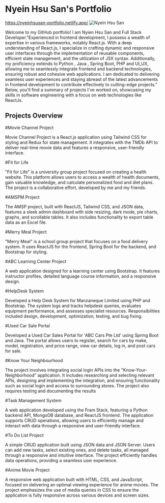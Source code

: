 # Nyein Hsu San's Portfolio
https://nyeinhsusan-portfolio.netlify.app/
![Nyein Hsu San]()

Welcome to my GitHub portfolio! 
I am Nyien Hsu San and Full Stack Developer."Experienced in frontend development, I possess a wealth of expertise in various frameworks, notably React.js. With a deep understanding of React.js, I specialize in crafting dynamic and responsive user interfaces through the implementation of reusable components, efficient state management, and the utilization of JSX syntax. Additionally, my proficiency extends to Python , Java , Spring Boot, PHP and UI_UX, allowing me to seamlessly integrate frontend and backend technologies, ensuring robust and cohesive web applications. I am dedicated to delivering seamless user experiences and staying abreast of the latest advancements in frontend development to contribute effectively to cutting-edge projects."
Below, you'll find a summary of projects I've worked on, showcasing my skills in software engineering with a focus on web technologies like ReactJs.

## Projects Overview ##

#Movie Channel Project

Movie Channel Project is a React.js application using Tailwind CSS for styling and Redux for state management. It integrates with the TMDb API to deliver real-time movie data and features a responsive, user-friendly interface.


#Fit for Life

"Fit for Life" is a university group project focused on creating a health website. This platform allows users to access a wealth of health documents, gain valuable knowledge, and calculate personalized food and diet plans. The project is a collaborative effort, developed by me and my friends.

#AMSPM Project

The AMSP project, built with ReactJS, Tailwind CSS, and JSON data, features a sleek admin dashboard with side resizing, dark mode, pie charts, graphs, and scrollable tables. It also includes functionality to export table data as an Excel file.


#Merry Meal Project

"Merry Meal" is a school group project that focuses on a food delivery system. It uses ReactJS for the frontend, Spring Boot for the backend, and Bootstrap for styling.

#ABC Learning Center Project 

A web application designed for a learning center using Bootstrap. It features instructor profiles, detailed language course information, and a responsive design.


#HelpDesk System

Developed a Help Desk System for Manzaneque Limited using PHP and Bootstrap. The system logs and tracks helpdesk queries, evaluates equipment performance, and assesses specialist resources. Responsibilities included design, development, optimization, testing, and bug fixing.


#Used Car Sale Portal

Developed a Used Car Sales Portal for 'ABC Cars Pte Ltd' using Spring Boot and Java. The portal allows users to register, search for cars by make, model, registration, and price range, view car details, log in, and post cars for sale.


#Know Your Neighbourhood

The project involves integrating social login APIs into the "Know-Your-Neighborhood" application. It includes researching and selecting relevant APIs, designing and implementing the integration, and ensuring functionality such as social login and access to surrounding stores. The project also requires testing and documenting the results


#Task Management System

A web application developed using the Fram Stack, featuring a Python backend API, MongoDB database, and ReactJS frontend. The application supports CRUD operations, allowing users to efficiently manage and interact with data through a responsive and user-friendly interface.


#To Do List Project

A simple CRUD application built using JSON data and JSON Server. Users can add new tasks, select existing ones, and delete tasks, all managed through a responsive and intuitive interface. The project efficiently handles data operations, providing a seamless user experience.


#Anime Movie Project

A responsive web application built with HTML, CSS, and JavaScript, focused on delivering an optimal viewing experience for anime movies. The project emphasizes the use of media queries in CSS to ensure the application is fully responsive across various devices and screen sizes.
